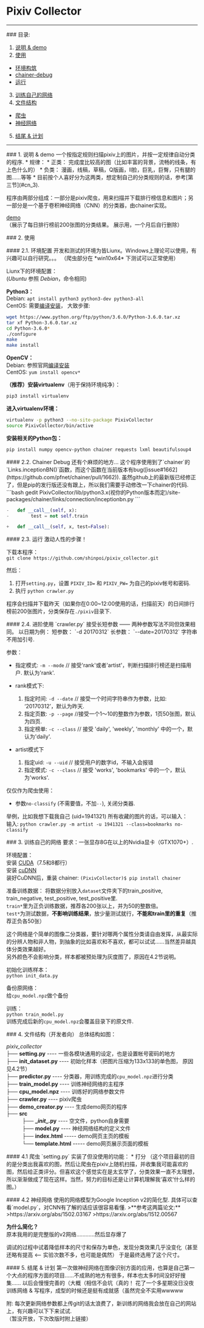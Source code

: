 Pixiv Collector
=================

***
<p id='cn'></p>
### 目录:

1. [说明 & demo](#cn_1)
2. [使用](#cn_2)
  * [环境构筑](#cn_2_1)
  * [chainer-debug](#cn_2_2)
  * [运行](#cn_2_3)
3. [训练自己的网络](#cn_3)
4. [文件结构](#cn_4)
  * [爬虫](#cn_4_1)
  * [神经网络](#cn_4_2)
5. [结尾 & 计划](#cn_5)

***

<p id='cn_1'> </p>
### 1. 说明 & demo
一个按指定规则扫描pixiv上的图片，并按一定规律自动分类的程序.  
* 规律：
  * 正类： 完成度比较高的图（比如丰富的背景，流畅的线条，有上色什么的）
  * 负类： 漫画，线稿，草稿，Q版画，ll脸，巨乳，巨臀，只有腿的图……等等
  * 目前按个人喜好分为这两类，想定制自己的分类规则的话，参考[第三节](#cn_3).

程序由两部分组成：一部分是pixiv爬虫，用来扫描并下载排行榜信息和图片；另一部分是一个基于卷积神经网络（CNN）的分类器，由chainer实现。

[demo](http://demo.aoi-lucrio.org)  
（展示了每日排行榜前200张图的分类结果。 展示用，一个月后自行删除）

<p id='cn_2'> </p>
### 2. 使用

<p id='cn_2_1'> </p>
#### 2.1. 环境配置
开发和测试的环境为皆Liunx。Windows上理论可以使用，有兴趣可以自行研究。。。  
（爬虫部分在 *win10x64* 下测试可以正常使用）

Liunx下的环境配置：  
(*Ubuntu* 参照 *Debian*，命令相同)

**Python3：**  
Debian: `apt install python3 python3-dev python3-all`  
CentOS: 需要[编译安装](https://docs.python.org/3/using/unix.html?highlight=install)， 大致步骤:    
```bash
wget https://www.python.org/ftp/python/3.6.0/Python-3.6.0.tar.xz
tar xf Python-3.6.0.tar.xz
cd Python-3.6.0*
./configure
make
make install
```

**OpenCV：**  
Debian: 参照官网[编译安装](http://docs.opencv.org/3.2.0/d7/d9f/tutorial_linux_install.html)  
CentOS: `yum install opencv*`

**（推荐）安装virtualenv**（用于保持环境纯净）：  
```bash
pip3 install virtualenv
```

**进入virtualenv环境：**  
```bash
virtualenv -p python3 --no-site-package PixivCollector  
source PixivCollector/bin/active
```

**安装相关的Python包：**  
```bash
pip install numpy opencv-python chainer requests lxml beautifulsoup4
```

<p id='cn_2_2'> </p>
#### 2.2. Chainer Debug
还有个麻烦的地方...  
这个程序使用到了`chainer`的`Links.inceptionBN()`函数，而这个函数在当前版本有bug([issue#1662](https://github.com/pfnet/chainer/pull/1662)).  
虽然github上的最新版已经修正了，但是pip的发行版还没有跟上，所以我们需要手动修改一下chainer的代码.
```bash
gedit PixivCollector/lib/python3.x(视你的Python版本而定)/site-packages/chainer/links/connection/inceptionbn.py
```

```python
-   def __call__(self, x):
-        test = not self.train

+   def __call__(self, x, test=False):
```

<p id='cn_2_3'> </p>  
#### 2.3. 运行
激动人性的步骤！  

下载本程序：  
`git clone https://github.com/shinpoi/pixiv_collector.git`

然后：  
1. 打开`setting.py`，设置 `PIXIV_ID=` 和 `PIXIV_PW=` 为自己的pixiv帐号和密码.  
2. 执行 `python crawler.py`

程序会扫描并下载昨天（如果你在0:00~12:00使用的话，扫描前天）的日间排行榜前200张图片，分类保存在`./pixiv`目录下.

<p id='cn_2_4'> </p>
#### 2.4. 进阶使用
`crawler.py` 接受长短参数 —— 两种参数写法不同但效果相同。  
以日期为例：  
短参数： `-d 20170312`  
长参数： `--date=20170312`  
字符串不用加引号.

参数：  
* 指定模式: `-m --mode` // 接受'rank'或者'artist'，判断扫描排行榜还是扫描用户. 默认为'rank'.


* rank模式下:  
  1. 指定时间: `-d --date` // 接受一个时间字符串作为参数，比如: ‘20170312’，默认为昨天.  
  2. 指定页数: `-p --page` //接受一个1～10的整数作为参数，1页50张图，默认为四页.  
  3. 指定榜单: `-c --class` // 接受 'daily', 'weekly', 'monthly' 中的一个，默认为'daily'.  


* artist模式下
  1. 指定uid: `-u --uid` // 接受用户的数字id，不输入会报错
  2. 指定模式: `-c --class` // 接受 'works', 'bookmarks' 中的一个，默认为'works'.

仅仅作为爬虫使用：

* 参数`no-classify` (不需要值，不加`--`), 关闭分类器.

举例，比如我想下载我自己 (uid=1941321) 所有收藏的图片的话，可以输入：  
输入: `python crawler.py -m artist -u 1941321 --class=bookmarks no-classify`

<p id='cn_3'> </p>
### 3. 训练自己的网络
要求：一张显存8G在以上的Nvidia显卡（GTX1070+）.

环境配置：  
安装 [CUDA](https://developer.nvidia.com/cuda-downloads)（7.5和8都行）   
安装 [cuDNN](https://developer.nvidia.com/cudnn)  
装好CuDNN后，重装 chainer:  `(PixivCollector)$ pip install chainer`

准备训练数据：
将数据分别放入`dataset`文件夹下的train_positive, train_negative, test_positive, test_positive里.  
`train*`里为正负训练数据，推荐各200张以上，并为50的整数倍。   
`test*`为测试数据，**不影响训练结果**，放少量测试就行，**不能和train里的重复**（推荐正负各50张）  

这个网络是个简单的图像二分类器，要针对哪两个属性分类请自由发挥，从最实际的分辨人物和非人物，到抽象的比如喜欢和不喜欢，都可以试试……当然差异越具体分类效果越好。  
另外颜色不会影响分类，样本都被预处理为灰度图了，原因在4.2节说明。  

初始化训练样本：  
`python init_data.py`

备份原网络：  
给`cpu_model.npz`做个备份

训练：  
`python train_model.py`  
训练完成后新的`cpu_model.npz`会覆盖目录下的原文件.

<p id='cn_4'> </p>
### 4. 文件结构（开发者向）
总体结构如图：  

*pixiv_collector*  
├── **setting.py** ---- 一些各模块通用的设定，也是设置帐号密码的地方  
├── **init_dataset.py**  ---- 初始化样本（把图片压缩为133x133的单色图， 原因见4.2节）  
├── **predictor.py**  ---- 分类器，用训练完成的`cpu_model.npz`进行分类  
├── **train_model.py** ---- 训练神经网络的主程序  
├── **cpu_model.npz**  ---- 训练好的网络参数文件  
├── **crawler.py**  ---- pixiv爬虫  
├── **demo_creator.py**  ---- 生成demo网页的程序  
├── **src**    
　　　├── **\__init__.py**  ---- 空文件，python自身需要  
　　　├── **model.py**  ---- 神经网络结构的定义文件  
　　　├── **index.html** ----- demo网页主页的模板  
　　　└── **template.html**   ----- demo网页展示页面的模板


<p id='cn_4_1'> </p>
#### 4.1 爬虫
`setting.py`  
实装了但没使用的功能：
* 打分  
（这个项目最初的目的是分类出我喜欢的图，然后让爬虫在pixiv上随机扫描，并收集我可能喜欢的图，然后给正类评分。但喜欢这个感觉实在是太玄学了，分类效果一直不太理想，所以渐渐做成了现在这样。当然，努力的目标还是让计算机理解我‘喜欢’什么样的图。）

<p id='cn_4_2'> </p>
#### 4.2 神经网络
使用的网络模型为Google Inception v2的简化型. 具体可以查看`model.py`，对CNN有了解的话应该很容易看懂.  
>**参考这两篇论文:**   
>https://arxiv.org/abs/1502.03167  
>https://arxiv.org/abs/1512.00567  

**为什么简化？**  
原本我用的是完整版的v2网络…………然后显存爆了  


调试的过程中试着降低样本的尺寸和保存为单色，发现分类效果几乎没变化（甚至还略有提高 <-- 实验次数不多，也可能是偶然）
于是最终选用了这个尺寸。

<p id='cn_5'> </p>
#### 5. 结尾 & 计划
第一次做神经网络在图像识别方面的应用，也算是自己第一个大点的程序方面的项目……不成熟的地方有很多，样本也太多时间没好好搜集……  
以后会慢慢完善的（大概（相信不会坑（真的！  
花了一个多星期没日没夜训练网络 & 写程序，成型的时候还是挺有成就感（虽然完全不实用wwwww  

附: 每次更新网络参数都上传git的话太浪费了，新训练的网络我会放在自己的网站上，有兴趣可以下下来试试.  
（暂没开放，下次改版时附上链接）
